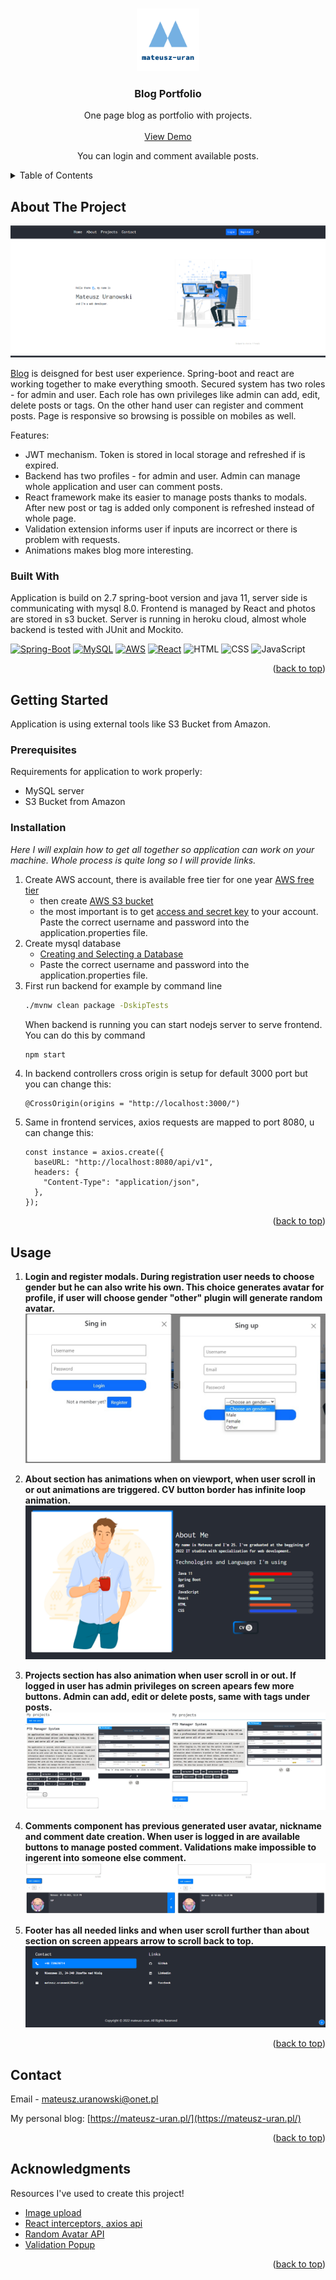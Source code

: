 <a name="readme-top"></a>
<!-- PROJECT LOGO -->
<br />
<div align="center">
  <a href="https://github.com/othneildrew/Best-README-Template">
    <img src="readme-img/logo.png" alt="Logo" width="100" height="100">
  </a>

  <h3 align="center">Blog Portfolio</h3>

  <p align="center">
    One page blog as portfolio with projects.
    <br />
    <br />
    <a href="https://mateusz-uran.pl/">View Demo</a>
  </p>
  <p>
  You can login and comment available posts.
  </p>
</div>

<!-- TABLE OF CONTENTS -->
<details>
  <summary>Table of Contents</summary>
  <ol>
    <li>
      <a href="#about-the-project">About The Project</a>
      <ul>
        <li><a href="#built-with">Built With</a></li>
      </ul>
    </li>
    <li>
      <a href="#getting-started">Getting Started</a>
      <ul>
        <li><a href="#prerequisites">Prerequisites</a></li>
        <li><a href="#installation">Installation</a></li>
      </ul>
    </li>
    <li><a href="#usage">Usage</a></li>
    <li><a href="#contact">Contact</a></li>
    <li><a href="#acknowledgments">Acknowledgments</a></li>
  </ol>
</details>

<!-- ABOUT THE PROJECT -->
## About The Project

[![Main page Screen Shot][home]]((https://mateusz-uran.pl/))

[Blog](https://mateusz-uran.pl/) is deisgned for best user experience. Spring-boot and react are working together to make everything smooth.
Secured system has two roles - for admin and user. Each role has own privileges like admin can add, edit, delete posts or tags. On the other hand
user can register and comment posts. Page is responsive so browsing is possible on mobiles as well.

Features:
* JWT mechanism. Token is stored in local storage and refreshed if is expired.
* Backend has two profiles - for admin and user. Admin can manage whole application and user can comment posts.
* React framework make its easier to manage posts thanks to modals. After new post or tag is added only component is refreshed instead of whole page.
* Validation extension informs user if inputs are incorrect or there is problem with requests.
* Animations makes blog more interesting.

### Built With

Application is build on 2.7 spring-boot version and java 11, server side is communicating with mysql 8.0. Frontend is managed by React and photos are stored in s3 bucket. 
Server is running in heroku cloud, almost whole backend is tested with JUnit and Mockito.

[![Spring-Boot][Spring-Boot]][Spring-url]
[![MySQL][MySQL]][MySQL-url]
[![AWS][AWS]][AWS-url]
[![React][React]][React-url]
![HTML][HTML]
![CSS][CSS]
![JavaScript][JavaScript]

<p align="right">(<a href="#readme-top">back to top</a>)</p>

<!-- GETTING STARTED -->
## Getting Started

Application is using external tools like S3 Bucket from Amazon.

### Prerequisites

Requirements for application to work properly: 
* MySQL server
* S3 Bucket from Amazon

### Installation

_Here I will explain how to get all together so application can work on your machine. Whole process is quite long so I will provide links._

1. Create AWS account, there is available free tier for one year [AWS free tier]
    - then create [AWS S3 bucket]
    - the most important is to get [access and secret key] to your account. Paste the correct username and password into the application.properties file.
2. Create mysql database
    - [Creating and Selecting a Database]
    - Paste the correct username and password into the application.properties file.
3. First run backend for example by command line
    ```sh
    ./mvnw clean package -DskipTests
    ```
    When backend is running you can start nodejs server to serve frontend. You can do this by command
    ```sh
    npm start
    ```
4. In backend controllers cross origin is setup for default 3000 port but you can change this:
    ```
    @CrossOrigin(origins = "http://localhost:3000/")
    ```
5. Same in frontend services, axios requests are mapped to port 8080, u can change this:
    ```
    const instance = axios.create({
      baseURL: "http://localhost:8080/api/v1",
      headers: {
        "Content-Type": "application/json",
      },
    });
    ```

<p align="right">(<a href="#readme-top">back to top</a>)</p>

<!-- USAGE EXAMPLES -->
## Usage
1. **Login and register modals. During registration user needs to choose gender but he can also write his own. This choice generates avatar
     for profile, if user will choose gender "other" plugin will generate random avatar.**
  ![Login and Register][log-reg]
  
2. **About section has animations when on viewport, when user scroll in or out animations are triggered. CV button border has infinite loop animation.**
  ![About][about]
  
3. **Projects section has also animation when user scroll in or out. If logged in user has admin privileges on screen apears few more buttons.
     Admin can add, edit or delete posts, same with tags under posts.**
  ![Projects][projects]
  
4. **Comments component has previous generated user avatar, nickname and comment date creation. When user is logged in 
     are available buttons to manage posted comment. Validations make impossible to ingerent into someone else comment.**
  ![Comments][comments]
  
5. **Footer has all needed links and when user scroll further than about section on screen appears arrow to scroll back to top.**
  ![Footer][footer]

<p align="right">(<a href="#readme-top">back to top</a>)</p>

<!-- CONTACT -->
## Contact

Email - mateusz.uranowski@onet.pl

My personal blog: [https://mateusz-uran.pl/](https://mateusz-uran.pl/)

<p align="right">(<a href="#readme-top">back to top</a>)</p>

<!-- ACKNOWLEDGMENTS -->
## Acknowledgments

Resources I've used to create this project!

* [Image upload](https://github.com/amigoscode/spring-s3-react-file-upload)
* [React interceptors, axios api](https://www.bezkoder.com/)
* [Random Avatar API](https://bigheads.io/)
* [Validation Popup](https://fkhadra.github.io/react-toastify/introduction)

<p align="right">(<a href="#readme-top">back to top</a>)</p>



<!-- MARKDOWN LINKS & IMAGES -->
<!-- https://www.markdownguide.org/basic-syntax/#reference-style-links -->
[home]: readme-img/home.png
[Spring-Boot]: https://img.shields.io/badge/Spring--Boot-black?logo=springboot&logoColor=6DB33F
[Spring-url]: https://spring.io/
[MySQL]: https://img.shields.io/badge/MySQL-3e4149?logo=mysql&logoColor=%234479A1
[MySQL-url]: https://www.mysql.com/
[AWS]: https://img.shields.io/badge/AWS-fe9900?logo=amazonaws
[AWS-url]: https://aws.amazon.com/
[React]: https://img.shields.io/badge/React-black?logo=react
[React-url]: https://reactjs.org/
[HTML]: https://img.shields.io/badge/HTML-white?logo=html5
[CSS]: https://img.shields.io/badge/CSS-264ee4?logo=css3
[JavaScript]: https://img.shields.io/badge/JavaScript-black?logo=javascript

[AWS free tier]: https://aws.amazon.com/free/?all-free-tier.sort-by=item.additionalFields.SortRank&all-free-tier.sort-order=asc&awsf.Free%20Tier%20Types=*all&awsf.Free%20Tier%20Categories=*all
[AWS S3 bucket]: https://docs.aws.amazon.com/AmazonS3/latest/userguide/creating-bucket.html
[GMAIL]: https://support.google.com/mail/answer/56256?hl=en
[access and secret key]: https://docs.aws.amazon.com/IAM/latest/UserGuide/id_credentials_access-keys.html
[Creating and Selecting a Database]: https://dev.mysql.com/doc/refman/8.0/en/creating-database.html

[log-reg]: readme-img/log-reg.jpg
[about]: readme-img/about.png
[projects]: readme-img/projects.jpg
[vehicle]: readme-img/vehicle.png
[comments]: readme-img/comments.jpg
[footer]: readme-img/footer.png
